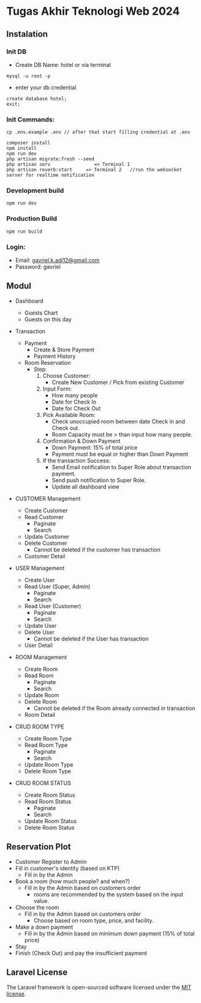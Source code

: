 # Tugas Akhir Teknologi Web 2024

## Instalation

### Init DB

-   Create DB Name: hotel
    or via terminal

```
mysql -u root -p
```

- enter your db credential

```
create database hotel;
exit;
```

### Init Commands:

```
cp .env.example .env // after that start filling credential at .env

composer install
npm install
npm run dev
php artisan migrate:fresh --seed
php artisan serv                => Terminal 1
php artisan reverb:start     => Terminal 2   //run the websocket server for realtime notification
```

### Development build

```
npm run dev
```

### Production Build

```
npm run build
```

### Login:

-   Email: gavriel.k.adi12@gmail.com
-   Password: gavriel

## Modul

-   Dashboard
    -   Guests Chart
    -   Guests on this day

-   Transaction
    -   Payment
        -   Create & Store Payment
        -   Payment History
    -   Room Reservation
        -   Step:
            1. Choose Customer:
                - Create New Customer / Pick from existing Customer
            2. Input Form:
                - How many people
                - Date for Check In
                - Date for Check Out
            3. Pick Available Room:
                - Check unoccupied room between date Check in and Check out.
                - Room Capacity must be > than input how many people.
            4. Confirmation & Down Payment
                - Down Payment: 15% of total price
                - Payment must be equal or higher than Down Payment
            5. If the transaction Success:
                - Send Email notification to Super Role about transaction payment.
                - Send push notification to Super Role.
                - Update all dashboard view

-   CUSTOMER Management
    -   Create Customer
    -   Read Customer
        -   Paginate
        -   Search
    -   Update Customer
    -   Delete Customer
        -   Cannot be deleted if the customer has transaction
    -   Customer Detail

-   USER Management
    -   Create User
    -   Read User (Super, Admin)
        -   Paginate
        -   Search
    -   Read User (Customer)
        -   Paginate
        -   Search
    -   Update User
    -   Delete User
        -   Cannot be deleted if the User has transaction
    -   User Detail

-   ROOM Management
    -   Create Room
    -   Read Room
        -   Paginate
        -   Search
    -   Update Room
    -   Delete Room
        -   Cannot be deleted if the Room already connected in transaction
    -   Room Detail

-   CRUD ROOM TYPE
    -   Create Room Type
    -   Read Room Type
        -   Paginate
        -   Search
    -   Update Room Type
    -   Delete Room Type

-   CRUD ROOM STATUS
    -   Create Room Status
    -   Read Room Status
        -   Paginate
        -   Search
    -   Update Room Status
    -   Delete Room Status

## Reservation Plot

-   Customer Register to Admin
-   Fill in customer's identity (based on KTP)
    -   Fill in by the Admin
-   Book a room (how much people? and when?)
    -   Fill in by the Admin based on customers order
        -   rooms are recommended by the system based on the input value.
-   Choose the room
    -   Fill in by the Admin based on customers order
        -   Choose based on room type, price, and facility.
-   Make a down payment
    -   Fill in by the Admin based on minimum down payment (15% of total price)
-   Stay
-   Finish (Check Out) and pay the insufficient payment

## Laravel License

The Laravel framework is open-sourced software licensed under the [MIT license](https://opensource.org/licenses/MIT).